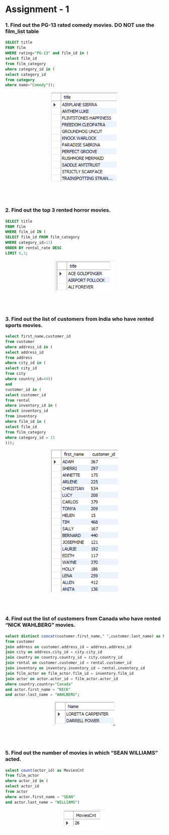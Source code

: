 # Assignment - 1

### 1. Find out the PG-13 rated comedy movies. DO NOT use the film_list table

```sql
SELECT title
FROM film
WHERE rating="PG-13" and film_id in (
select film_id
from film_category
where category_id in (
select category_id
from category
where name="Comedy"));
```

<p align="center">
<img src='images/ans-1.png'>
</p>
<br><br>

### 2. Find out the top 3 rented horror movies.

```sql
SELECT title
FROM film
WHERE film_id IN (
SELECT film_id FROM film_category
WHERE category_id=11)
ORDER BY rental_rate DESC
LIMIT 0,3;
```

<p align="center">
<img src='images/ans-2.png'>
</p>
<br><br>

### 3. Find out the list of customers from India who have rented sports movies.

```sql
select first_name,customer_id
from customer
where address_id in (
select address_id
from address
where city_id in (
select city_id
from city
where country_id=44))
and
customer_id in (
select customer_id
from rental
where inventory_id in (
select inventory_id
from inventory
where film_id in (
select film_id
from film_category
where category_id = 15
)));
```

<p align="center">
<img src='images/ans-3.png'>
</p>
<br><br>

### 4. Find out the list of customers from Canada who have rented “NICK WAHLBERG” movies.

```sql
select distinct concat(customer.first_name," ",customer.last_name) as Name
from customer
join address on customer.address_id = address.address_id
join city on address.city_id = city.city_id
join country on country.country_id = city.country_id
join rental on customer.customer_id = rental.customer_id
join inventory on inventory.inventory_id = rental.inventory_id
join film_actor on film_actor.film_id = inventory.film_id
join actor on actor.actor_id = film_actor.actor_id
where country.country="Canada"
and actor.first_name = "NICK"
and actor.last_name = "WAHLBERG";
```

<p align="center">
<img src='images/ans-4.png'>
</p>
<br><br>

### 5. Find out the number of movies in which “SEAN WILLIAMS” acted.

```sql
select count(actor_id) as MoviesCnt
from film_actor
where actor_id in (
select actor_id
from actor
where actor.first_name = "SEAN"
and actor.last_name = "WILLIAMS")
```

<p align="center">
<img src='images/ans-5.png'>
</p>
